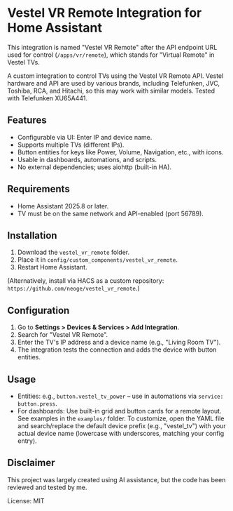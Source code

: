 # Vestel VR Remote Integration for Home Assistant

This integration is named "Vestel VR Remote" after the API endpoint URL used for control (`/apps/vr/remote`), which stands for "Virtual Remote" in Vestel TVs.

A custom integration to control TVs using the Vestel VR Remote API. Vestel hardware and API are used by various brands, including Telefunken, JVC, Toshiba, RCA, and Hitachi, so this may work with similar models. Tested with Telefunken XU65A441.

## Features
- Configurable via UI: Enter IP and device name.
- Supports multiple TVs (different IPs).
- Button entities for keys like Power, Volume, Navigation, etc., with icons.
- Usable in dashboards, automations, and scripts.
- No external dependencies; uses aiohttp (built-in HA).

## Requirements
- Home Assistant 2025.8 or later.
- TV must be on the same network and API-enabled (port 56789).

## Installation
1. Download the `vestel_vr_remote` folder.
2. Place it in `config/custom_components/vestel_vr_remote`.
3. Restart Home Assistant.

(Alternatively, install via HACS as a custom repository: `https://github.com/neoge/vestel_vr_remote`.)

## Configuration
1. Go to **Settings > Devices & Services > Add Integration**.
2. Search for "Vestel VR Remote".
3. Enter the TV's IP address and a device name (e.g., "Living Room TV").
4. The integration tests the connection and adds the device with button entities.

## Usage
- Entities: e.g., `button.vestel_tv_power` – use in automations via `service: button.press`.
- For dashboards: Use built-in grid and button cards for a remote layout. See examples in the `examples/` folder. To customize, open the YAML file and search/replace the default device prefix (e.g., "vestel_tv") with your actual device name (lowercase with underscores, matching your config entry).

## Disclaimer
This project was largely created using AI assistance, but the code has been reviewed and tested by me.

License: MIT
